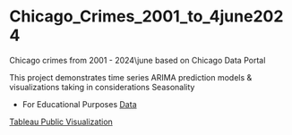 # Chicago_Crimes_2001_to_4june2024
Chicago crimes from 2001 - 2024\june based on Chicago Data Portal

This project demonstrates time series ARIMA prediction models
& visualizations taking in considerations Seasonality

- For Educational Purposes
[Data](https://data.cityofchicago.org/Public-Safety/Crimes-2001-to-Present/ijzp-q8t2/data)

[Tableau Public Visualization](https://public.tableau.com/views/Chicagocrimeportal202223/Story1?:language=en-US&:sid=&:redirect=auth&:display_count=n&:origin=viz_share_link)


